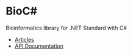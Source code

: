 # BioC&#35;
Bioinformatics library for .NET Standard with C#

* [Articles](articles/)
* [API Documentation](api/)